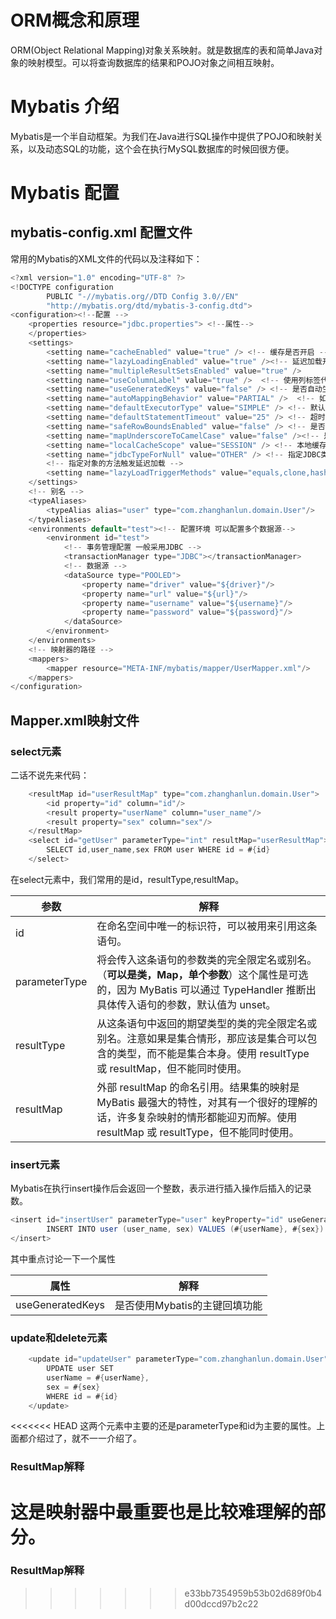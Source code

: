 # ORM概念和原理
ORM(Object Relational Mapping)对象关系映射。就是数据库的表和简单Java对象的映射模型。可以将查询数据库的结果和POJO对象之间相互映射。
# Mybatis 介绍
Mybatis是一个半自动框架。为我们在Java进行SQL操作中提供了POJO和映射关系，以及动态SQL的功能，这个会在执行MySQL数据库的时候回很方便。
# Mybatis 配置
## mybatis-config.xml 配置文件
常用的Mybatis的XML文件的代码以及注释如下：
```java
<?xml version="1.0" encoding="UTF-8" ?>
<!DOCTYPE configuration
        PUBLIC "-//mybatis.org//DTD Config 3.0//EN"
        "http://mybatis.org/dtd/mybatis-3-config.dtd">
<configuration><!--配置 -->
    <properties resource="jdbc.properties"> <!--属性-->
    </properties>
    <settings>
        <setting name="cacheEnabled" value="true" /> <!-- 缓存是否开启 -->
        <setting name="lazyLoadingEnabled" value="true" /><!-- 延迟加载开关 -->
        <setting name="multipleResultSetsEnabled" value="true" />
        <setting name="useColumnLabel" value="true" />  <!-- 使用列标签代替列名-->
        <setting name="useGeneratedKeys" value="false" /> <!-- 是否自动生成主键 -->
        <setting name="autoMappingBehavior" value="PARTIAL" />  <!-- 如何自动映射结果集 -->
        <setting name="defaultExecutorType" value="SIMPLE" /> <!-- 默认的执行器 -->
        <setting name="defaultStatementTimeout" value="25" /> <!-- 超时时间，单位：秒 -->
        <setting name="safeRowBoundsEnabled" value="false" /> <!-- 是否允许在嵌套语句中使用分页 -->
        <setting name="mapUnderscoreToCamelCase" value="false" /><!-- 是否开启自动驼峰命名规则 -->
        <setting name="localCacheScope" value="SESSION" /> <!-- 本地缓存机制 -->
        <setting name="jdbcTypeForNull" value="OTHER" /> <!-- 指定JDBC类型 -->
        <!-- 指定对象的方法触发延迟加载 -->
        <setting name="lazyLoadTriggerMethods" value="equals,clone,hashCode,toString" />
    </settings>
    <!-- 别名 -->
    <typeAliases>
        <typeAlias alias="user" type="com.zhanghanlun.domain.User"/>
    </typeAliases>
    <environments default="test"><!-- 配置环境 可以配置多个数据源-->
        <environment id="test">
            <!-- 事务管理配置 一般采用JDBC -->
            <transactionManager type="JDBC"></transactionManager>
            <!-- 数据源 -->
            <dataSource type="POOLED">
                <property name="driver" value="${driver}"/>
                <property name="url" value="${url}"/>
                <property name="username" value="${username}"/>
                <property name="password" value="${password}"/>
            </dataSource>
        </environment>
    </environments>
    <!-- 映射器的路径 -->
    <mappers>
        <mapper resource="META-INF/mybatis/mapper/UserMapper.xml"/>
    </mappers>
</configuration>
```

## Mapper.xml映射文件
### select元素
二话不说先来代码：
```java
    <resultMap id="userResultMap" type="com.zhanghanlun.domain.User">
        <id property="id" column="id"/>
        <result property="userName" column="user_name"/>
        <result property="sex" column="sex"/>
    </resultMap>
    <select id="getUser" parameterType="int" resultMap="userResultMap">
        SELECT id,user_name,sex FROM user WHERE id = #{id}
    </select>
```
在select元素中，我们常用的是id，resultType,resultMap。

| 参数 | 解释 |
| --- | --- |
| id | 在命名空间中唯一的标识符，可以被用来引用这条语句。|
| parameterType | 将会传入这条语句的参数类的完全限定名或别名。（**可以是类，Map，单个参数**）这个属性是可选的，因为 MyBatis 可以通过 TypeHandler 推断出具体传入语句的参数，默认值为 unset。|
| resultType |	从这条语句中返回的期望类型的类的完全限定名或别名。注意如果是集合情形，那应该是集合可以包含的类型，而不能是集合本身。使用 resultType 或 resultMap，但不能同时使用。
| resultMap |	外部 resultMap 的命名引用。结果集的映射是 MyBatis 最强大的特性，对其有一个很好的理解的话，许多复杂映射的情形都能迎刃而解。使用 resultMap 或 resultType，但不能同时使用。|

### insert元素
Mybatis在执行insert操作后会返回一个整数，表示进行插入操作后插入的记录数。
```java
<insert id="insertUser" parameterType="user" keyProperty="id" useGeneratedKeys="true">
        INSERT INTO user (user_name, sex) VALUES (#{userName}, #{sex})
</insert>
```
其中重点讨论一下一个属性

| 属性 | 解释 |
| --- | --- |
| useGeneratedKeys | 是否使用Mybatis的主键回填功能 |

### update和delete元素
```java
    <update id="updateUser" parameterType="com.zhanghanlun.domain.User">
        UPDATE user SET
        userName = #{userName},
        sex = #{sex}
        WHERE id = #{id}
    </update>
```
<<<<<<< HEAD
这两个元素中主要的还是parameterType和id为主要的属性。上面都介绍过了，就不一一介绍了。
### ResultMap解释
这是映射器中最重要也是比较难理解的部分。
=======

### ResultMap解释
>>>>>>> e33bb7354959b53b02d689f0b4d00dccd97b2c22
